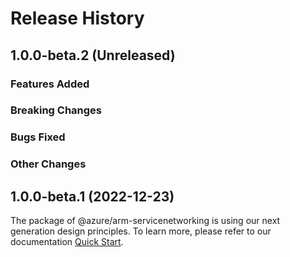 # Release History

## 1.0.0-beta.2 (Unreleased)

### Features Added

### Breaking Changes

### Bugs Fixed

### Other Changes

## 1.0.0-beta.1 (2022-12-23)

The package of @azure/arm-servicenetworking is using our next generation design principles. To learn more, please refer to our documentation [Quick Start](https://aka.ms/js-track2-quickstart).
